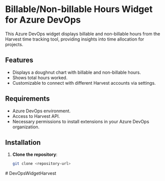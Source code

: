 # Billable/Non-billable Hours Widget for Azure DevOps

This Azure DevOps widget displays billable and non-billable hours from the Harvest time tracking tool, providing insights into time allocation for projects.

## Features
- Displays a doughnut chart with billable and non-billable hours.
- Shows total hours worked.
- Customizable to connect with different Harvest accounts via settings.

## Requirements
- Azure DevOps environment.
- Access to Harvest API.
- Necessary permissions to install extensions in your Azure DevOps organization.

## Installation
1. **Clone the repository**:
   ```bash
   git clone <repository-url>
#   D e v O p s W i d g e t H a r v e s t  
 